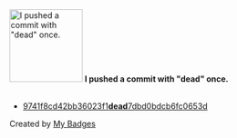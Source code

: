 <img src="https://my-badges.github.io/my-badges/dead-commit.png" alt="I pushed a commit with &quot;dead&quot; once." title="I pushed a commit with &quot;dead&quot; once." width="128">
<strong>I pushed a commit with &quot;dead&quot; once.</strong>
<br><br>

- <a href="https://github.com/polRk/telegram/commit/9741f8cd42bb36023f1dead7dbd0bdcb6fc0653d">9741f8cd42bb36023f1<strong>dead</strong>7dbd0bdcb6fc0653d</a>


Created by <a href="https://github.com/my-badges/my-badges">My Badges</a>